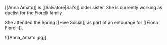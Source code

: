 [[Anna Amato]] is [[Salvatore|Sal's]] older sister. She is currently working as duelist for the Fiorelli family

She attended the Spring [[Hive Social]] as part of an entourage for [[Fiona Fiorelli]]. 

![[Anna_Amato.jpg]]
